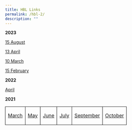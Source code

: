 ```yaml
---
title: HBL Links
permalink: /hbl-2/
description: ""
---
```

<p><strong>2023</strong></p>
<p><a href="/hbl-links-for-15-august-2023/" target="_blank" rel="noopener">15 August</a></p>
<p><a href="/hbl-links-for-13-april-2023/" target="_blank" rel="noopener">13 April</a></p>
<p><a href="/HBL-Links-for-10-March-2023/" target="_blank" rel="noopener">10 March</a></p>
<p><a href="/hbl-links-for-15-Feb-23/" target="_blank" rel="noopener">15 February</a></p>
<p><strong>2022</strong></p>
<p><a href="/hbl-links-for-6-april/" target="_blank" rel="noopener">April</a></p>
<p><strong>2021</strong></p>
<table>
<tbody>
<tr>
<td style="border:1px solid black">
<p><a href="/hbl-12-march-2021/" target="_blank" rel="noopener">March</a></p>
</td>
<td style="border:1px solid black">
<p><a href="/hbl-links-for-may-2021/" target="_blank" rel="noopener">May</a></p>
</td>
<td style="border:1px solid black">
<p><a href="/hbl-28-to-30-june-2021/" target="_blank" rel="noopener">June</a></p>
</td>
<td style="border:1px solid black">
<p><a href="/hbl-1-to-2-july-2021/" target="_blank" rel="noopener">July</a></p>
</td>
<td style="border:1px solid black">
<p><a href="/hbl-links-for-september-2021/" target="_blank" rel="noopener">September</a></p>
</td>
<td style="border:1px solid black">
<p><a href="/hbl-links-for-october-2021/" target="_blank" rel="noopener">October</a></p>
</td>
</tr>
</tbody>
</table>